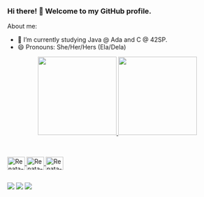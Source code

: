 ### Hi there! 👋 Welcome to my GitHub profile.

About me:

- 🌱 I’m currently studying Java @ Ada and C @ 42SP.
- 😄 Pronouns: She/Her/Hers (Ela/Dela)

<div align="center">
  <a href="https://github.com/renatainacio">
  <img height="180em" src="https://github-readme-stats.vercel.app/api?username=renatainacio&show_icons=true&theme=dracula&include_all_commits=true&count_private=true"/>
  <img height="180em" src="https://github-readme-stats.vercel.app/api/top-langs/?username=renatainacio&layout=compact&langs_count=7&theme=dracula"/>
</div>
  
##
  
<div style="display: inline_block"><br>

  <img align="center" alt="Renata-Java" height="30" width="40" src="https://cdn.jsdelivr.net/gh/devicons/devicon/icons/java/java-original.svg">
  <img align="center" alt="Renata-C" height="30" width="40" src="https://cdn.jsdelivr.net/gh/devicons/devicon/icons/c/c-original.svg">
  <img align="center" alt="Renata-SQL" height="30" width="40" src="https://cdn.jsdelivr.net/gh/devicons/devicon/icons/mysql/mysql-original-wordmark.svg">
</div>

##

<div> 
 <a href="https://discordapp.com/users/Renata#1703" target="_blank"><img src="https://img.shields.io/badge/Discord-7289DA?style=for-the-badge&logo=discord&logoColor=white" target="_blank"></a> 
  <a href = "mailto:revazgauska@gmail.com"><img src="https://img.shields.io/badge/-Gmail-%23333?style=for-the-badge&logo=gmail&logoColor=white" target="_blank"></a>
  <a href="https://www.linkedin.com/in/renata-v-inacio/" target="_blank"><img src="https://img.shields.io/badge/-LinkedIn-%230077B5?style=for-the-badge&logo=linkedin&logoColor=white" target="_blank"></a> 
 
</div>
